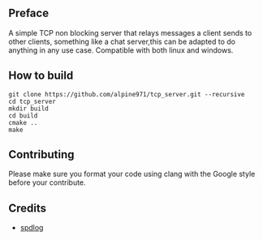## Preface
A simple TCP non blocking server that relays messages a client sends to other clients,
something like a chat server,this can be adapted to do anything in any use case.
Compatible with both linux and windows.

## How to build
```
git clone https://github.com/alpine971/tcp_server.git --recursive
cd tcp_server
mkdir build
cd build
cmake ..
make
```

## Contributing
Please make sure you format your code using clang with the Google style before your contribute.

## Credits 
- [spdlog](https://github.com/gabime/spdlog)
